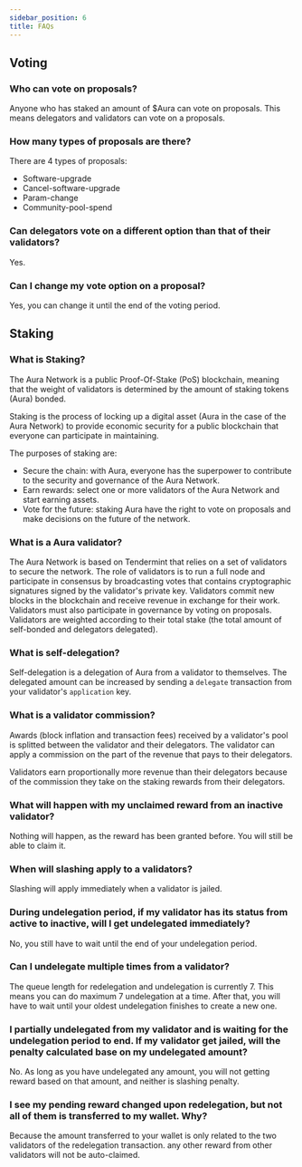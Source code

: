 ```yaml
---
sidebar_position: 6
title: FAQs
---
```


## Voting
### Who can vote on proposals?
Anyone who has staked an amount of $Aura can vote on proposals. This means delegators and validators can vote on a proposals. 

### How many types of proposals are there?
There are 4 types of proposals:
- Software-upgrade
- Cancel-software-upgrade
- Param-change
- Community-pool-spend

### Can delegators vote on a different option than that of their validators?
Yes. 

### Can I change my vote option on a proposal?
Yes, you can change it until the end of the voting period.

## Staking
### What is Staking?
The Aura Network is a public Proof-Of-Stake (PoS) blockchain, meaning that the weight of validators is determined by the amount of staking tokens (Aura) bonded.

Staking is the process of locking up a digital asset (Aura in the case of the Aura Network) to provide economic security for a public blockchain that everyone can participate in maintaining.

The purposes of staking are:
- Secure the chain: with Aura, everyone has the superpower to contribute to the security and governance of the Aura Network.
- Earn rewards: select one or more validators of the Aura Network and start earning assets.
- Vote for the future: staking Aura have the right to vote on proposals and make decisions on the future of the network.

### What is a Aura validator?
The Aura Network is based on Tendermint that relies on a set of validators to secure the network. The role of validators is to run a full node and participate in consensus by broadcasting votes that contains cryptographic signatures signed by the validator's private key. Validators commit new blocks in the blockchain and receive revenue in exchange for their work. Validators must also participate in governance by voting on proposals. Validators are weighted according to their total stake (the total amount of self-bonded and delegators delegated).

### What is self-delegation?
Self-delegation is a delegation of Aura from a validator to themselves. The delegated amount can be increased by sending a `delegate` transaction from your validator's `application` key.

### What is a validator commission?
Awards (block inflation and transaction fees) received by a validator's pool is splitted between the validator and their delegators. The validator can apply a commission on the part of the revenue that pays to their delegators. 

Validators earn proportionally more revenue than their delegators because of the commission they take on the staking rewards from their delegators.

### What will happen with my unclaimed reward from an inactive validator?
Nothing will happen, as the reward has been granted before. You will still be able to claim it.

### When will slashing apply to a validators?
Slashing will apply immediately when a validator is jailed.

### During undelegation period, if my validator has its status from active to inactive, will I get undelegated immediately?
No, you still have to wait until the end of your undelegation period.

### Can I undelegate multiple times from a validator?
The queue length for redelegation and undelegation is currently 7. This means you can do maximum 7 undelegation at a time. After that, you will have to wait until your oldest undelegation finishes to create a new one.

### I partially undelegated from my validator and is waiting for the undelegation period to end. If my validator get jailed, will the penalty calculated base on my undelegated amount?
No. As long as you have undelegated any amount, you will not getting reward based on that amount, and neither is slashing penalty.

### I see my pending reward changed upon redelegation, but not all of them is transferred to my wallet. Why?
Because the amount transferred to your wallet is only related to the two validators of the redelegation transaction. any other reward from other validators will not be auto-claimed.

